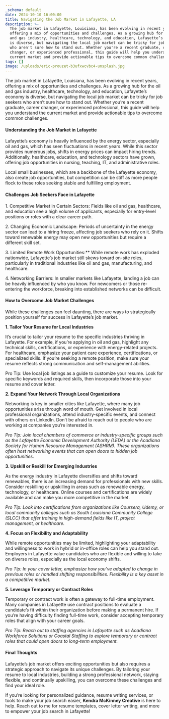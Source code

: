 ```yaml
---
_schema: default
date: 2024-10-10 16:00:00
title: Navigating the Job Market in Lafayette, LA
description: >-
  The job market in Lafayette, Louisiana, has been evolving in recent years,
  offering a mix of opportunities and challenges. As a growing hub for the oil
  and gas industry, healthcare, technology, and education, Lafayette’s economy
  is diverse, but navigating the local job market can be tricky for job seekers
  who aren't sure how to stand out. Whether you're a recent graduate, career
  changer, or experienced professional, this guide will help you understand the
  current market and provide actionable tips to overcome common challenges.
tags: []
image: /uploads/eric-prouzet-b3ufxwcvbc4-unsplash.jpg
---
```

The job market in Lafayette, Louisiana, has been evolving in recent years, offering a mix of opportunities and challenges. As a growing hub for the oil and gas industry, healthcare, technology, and education, Lafayette’s economy is diverse, but navigating the local job market can be tricky for job seekers who aren’t sure how to stand out. Whether you’re a recent graduate, career changer, or experienced professional, this guide will help you understand the current market and provide actionable tips to overcome common challenges.

#### **Understanding the Job Market in Lafayette**

Lafayette’s economy is heavily influenced by the energy sector, especially oil and gas, which has seen fluctuations in recent years. While this sector provides numerous jobs, shifts in energy prices can impact hiring trends. Additionally, healthcare, education, and technology sectors have grown, offering job opportunities in nursing, teaching, IT, and administrative roles.

Local small businesses, which are a backbone of the Lafayette economy, also create job opportunities, but competition can be stiff as more people flock to these roles seeking stable and fulfilling employment.

#### **Challenges Job Seekers Face in Lafayette**

1\. Competitive Market in Certain Sectors: Fields like oil and gas, healthcare, and education see a high volume of applicants, especially for entry-level positions or roles with a clear career path.

2\. Changing Economic Landscape: Periods of uncertainty in the energy sector can lead to a hiring freeze, affecting job seekers who rely on it. Shifts toward renewable energy may open new opportunities but require a different skill set.

3\. Limited Remote Work Opportunities:\*\* While remote work has exploded nationwide, Lafayette’s job market still skews toward on-site roles, particularly in traditional industries like oil and gas, manufacturing, and healthcare.

4\. Networking Barriers: In smaller markets like Lafayette, landing a job can be heavily influenced by who you know. For newcomers or those re-entering the workforce, breaking into established networks can be difficult.

#### How to Overcome Job Market Challenges

While these challenges can feel daunting, there are ways to strategically position yourself for success in Lafayette’s job market.

**1\. Tailor Your Resume for Local Industries**

It’s crucial to tailor your resume to the specific industries thriving in Lafayette. For example, if you’re applying in oil and gas, highlight any technical skills, certifications, or experience with energy-related projects. For healthcare, emphasize your patient care experience, certifications, or specialized skills. If you’re seeking a remote position, make sure your resume reflects strong communication and self-management abilities.

Pro Tip: Use local job listings as a guide to customize your resume. Look for specific keywords and required skills, then incorporate those into your resume and cover letter.

**2\. Expand Your Network Through Local Organizations**

Networking is key in smaller cities like Lafayette, where many job opportunities arise through word of mouth. Get involved in local professional organizations, attend industry-specific events, and connect with others on LinkedIn. Don’t be afraid to reach out to people who are working at companies you’re interested in.

*Pro Tip: Join local chambers of commerce or industry-specific groups such as the Lafayette Economic Development Authority (LEDA) or the Acadiana Society for Human Resource Management (ASHRM). These organizations often host networking events that can open doors to hidden job opportunities.*

**3\. Upskill or Reskill for Emerging Industries**

As the energy industry in Lafayette diversifies and shifts toward renewables, there is an increasing demand for professionals with new skills. Consider reskilling or upskilling in areas such as renewable energy, technology, or healthcare. Online courses and certifications are widely available and can make you more competitive in the market.

*Pro Tip: Look into certifications from organizations like Coursera, Udemy, or local community colleges such as South Louisiana Community College (SLCC) that offer training in high-demand fields like IT, project management, or healthcare.*

**4\. Focus on Flexibility and Adaptability**

While remote opportunities may be limited, highlighting your adaptability and willingness to work in hybrid or in-office roles can help you stand out. Employers in Lafayette value candidates who are flexible and willing to take on diverse roles, especially as the local economy shifts.

*Pro Tip: In your cover letter, emphasize how you’ve adapted to change in previous roles or handled shifting responsibilities. Flexibility is a key asset in a competitive market.*

**5\. Leverage Temporary or Contract Roles**

Temporary or contract work is often a gateway to full-time employment. Many companies in Lafayette use contract positions to evaluate a candidate’s fit within their organization before making a permanent hire. If you’re having difficulty finding full-time work, consider accepting temporary roles that align with your career goals.

*Pro Tip: Reach out to staffing agencies in Lafayette such as Acadiana Workforce Solutions or Coastal Staffing to explore temporary or contract roles that could open doors to long-term employment.*

#### Final Thoughts

Lafayette’s job market offers exciting opportunities but also requires a strategic approach to navigate its unique challenges. By tailoring your resume to local industries, building a strong professional network, staying flexible, and continually upskilling, you can overcome these challenges and find your ideal role.

If you’re looking for personalized guidance, resume writing services, or tools to make your job search easier, **Kendra McKinney Creative** is here to help. Reach out to me for resume templates, cover letter writing, and more to empower your job search in Lafayette!
